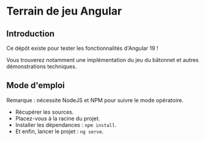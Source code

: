 
# Terrain de jeu Angular

## Introduction

Ce dépôt existe pour tester les fonctionnalités d'Angular 19 !

Vous trouverez notamment une implémentation du jeu du bâtonnet et autres démonstrations techniques.

## Mode d'emploi

Remarque : nécessite NodeJS et NPM pour suivre le mode opératoire.

- Récupérer les sources.
- Placez-vous à la racine du projet.
- Installer les dépendances : `npm install`.
- Et enfin, lancer le projet : `ng serve`.

